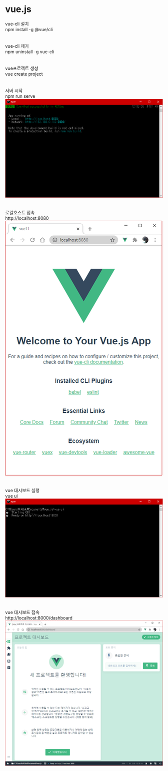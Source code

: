 # vue.js

vue-cli 설치<br/>
npm install -g @vue/cli<br/>
<br/><br/>
vue-cli 제거<br/>
npm uninstall -g vue-cli<br/>
<br/><br/>
vue프로젝트 생성<br/>
vue create project<br/>
<br/><br/>
서버 시작<br/>
npm run serve<br/>
<img src="/%23etc/npm_run_serve.png?raw=true"/><br/>
<br/><br/>
로컬호스트 접속<br/>
http://localhost:8080<br/>
<img src="/%23etc/localhost8080.png?raw=true"/><br/>
<br/><br/>
vue 대시보드 실행<br/>
vue ui<br/>
<img src="/%23etc/vue_ui.png?raw=true"/><br/>
<br/><br/>
vue 대시보드 접속<br/>
http://localhost:8000/dashboard<br/>
<img src="/%23etc/project_dashboard.png?raw=true"/><br/>
<br/><br/>
